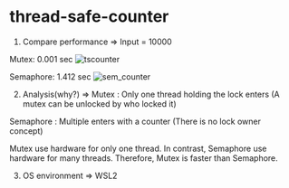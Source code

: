 # thread-safe-counter

1. Compare performance
=>
Input = 10000

Mutex: 0.001 sec
![tscounter](https://user-images.githubusercontent.com/83752097/121810552-56e8e480-cc9c-11eb-91b0-ab72b1fd6ed9.png)

Semaphore: 1.412 sec 
![sem_counter](https://user-images.githubusercontent.com/83752097/121810571-6a944b00-cc9c-11eb-9bb7-017604cba888.png)

2. Analysis(why?)
=>
Mutex : Only one thread holding the lock enters (A mutex can be unlocked by who locked it)

Semaphore : Multiple enters with a counter (There is no lock owner concept)

Mutex use hardware for only one thread. In contrast, Semaphore use hardware for many threads.
Therefore, Mutex is faster than Semaphore. 

3. OS environment
=>
WSL2
